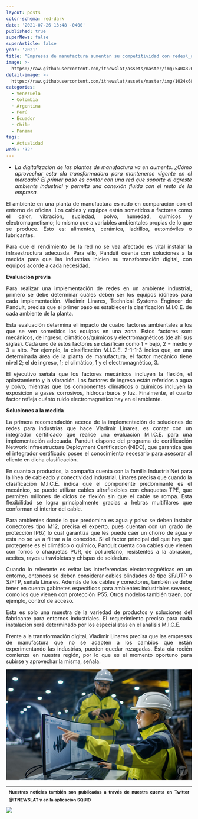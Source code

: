 ```yaml
---
layout: posts
color-schema: red-dark
date: '2021-07-26 13:48 -0400'
published: true
superNews: false
superArticle: false
year: '2021'
title: "Empresas de manufactura aumentan su competitividad con redes\_a prueba de calor, humedad y electromagnetismo"
image: >-
  https://raw.githubusercontent.com/itnewslat/assets/master/img/540X320/Manufactira-empleados-p.jpg
detail-image: >-
  https://raw.githubusercontent.com/itnewslat/assets/master/img/1024x680/Manufactira-empleados-g.jpg
categories:
  - Venezuela
  - Colombia
  - Argentina
  - Perú
  - Ecuador
  - Chile
  - Panama
tags:
  - Actualidad
week: '32'
---
```

<ul style="list-style-type: disc; text-align: justify;">
	<li><em>La digitalización de las plantas de manufactura va en aumento. ¿Cómo aprovechar esta ola transformadora para mantenerse vigente en el mercado? El primer paso es contar con una red que soporte el agreste ambiente industrial y permita una conexión fluida con el resto de la empresa.</em></li>
</ul>
<p style="text-align: justify;">El ambiente en una planta de manufactura es rudo en comparación con el entorno de oficina. Los cables y equipos están sometidos a factores como el calor, vibración, suciedad, polvo, humedad, químicos y electromagnetismo; lo mismo que a variables ambientales propias de lo que se produce. Esto es: alimentos, cerámica, ladrillos, automóviles o lubricantes.</p>
<p style="text-align: justify;">Para que el rendimiento de la red no se vea afectado es vital instalar la infraestructura adecuada. Para ello, Panduit cuenta con soluciones a la medida para que las industrias inicien su transformación digital, con equipos acorde a cada necesidad.</p>
<p style="text-align: justify;"><strong>Evaluación previa</strong></p>
<p style="text-align: justify;">Para realizar una implementación de redes en un ambiente industrial, primero se debe determinar cuáles deben ser los equipos idóneos para cada implementación. Vladimir Linares, Technical Systems Engineer de Panduit, precisa que el primer paso es establecer la clasificación M.I.C.E. de cada ambiente de la planta.</p>
<p style="text-align: justify;">Esta evaluación determina el impacto de cuatro factores ambientales a los que se ven sometidos los equipos en una zona. Estos factores son: mecánicos, de ingreso, climáticos/químicos y electromagnéticos (de ahí sus siglas). Cada uno de estos factores se clasifican como 1 = bajo, 2 = medio y 3 = alto. Por ejemplo, la clasificación M.I.C.E. 2-1-1-3 indica que, en una determinada área de la planta de manufactura, el factor mecánico tiene nivel 2; el de ingreso, 1; el climático, 1 y el electromagnético, 3.</p>
<p style="text-align: justify;">El ejecutivo señala que los factores mecánicos incluyen la flexión, el aplastamiento y la vibración. Los factores de ingreso están referidos a agua y polvo, mientras que los componentes climáticos o químicos incluyen la exposición a gases corrosivos, hidrocarburos y luz. Finalmente, el cuarto factor refleja cuánto ruido electromagnético hay en el ambiente.</p>
<p style="text-align: justify;"><strong>Soluciones a la medida</strong></p>
<p style="text-align: justify;">La primera recomendación acerca de la implementación de soluciones de redes para industrias que hace Vladimir Linares, es contar con un integrador certificado que realice una evaluación M.I.C.E. para una implementación adecuada. Panduit dispone del programa de certificación Network Infraestructure Deployment Certification (NIDC), que garantiza que el integrador certificado posee el conocimiento necesario para asesorar al cliente en dicha clasificación.</p>
<p style="text-align: justify;">En cuanto a productos, la compañía cuenta con la familia IndustrialNet para la línea de cableado y conectividad industrial. Linares precisa que cuando la clasificación M.I.C.E. indica que el componente predominante es el mecánico, se puede utilizar cables ultraflexibles con chaquetas TPE, que permiten millones de ciclos de flexión sin que el cable se rompa. Esta flexibilidad se logra principalmente gracias a hebras multifilares que conforman el interior del cable.</p>
<p style="text-align: justify;">Para ambientes donde lo que predomina es agua y polvo se deben instalar conectores tipo M12, precisa el experto, pues cuentan con un grado de protección IP67, lo cual garantiza que les puede caer un chorro de agua y esta no se va a filtrar a la conexión. Si el factor principal del que hay que protegerse es el climático o químico, Panduit cuenta con cables que vienen con forros o chaquetas PUR, de poliuretano, resistentes a la abrasión, aceites, rayos ultravioletas y chispas de soldadura.</p>
<p style="text-align: justify;">Cuando lo relevante es evitar las interferencias electromagnéticas en un entorno, entonces se deben considerar cables blindados de tipo SF/UTP o S/FTP, señala Linares. Además de los cables y conectores, también se debe tener en cuenta gabinetes específicos para ambientes industriales severos, como los que vienen con protección IP55. Otros modelos también traen, por ejemplo, control de acceso.</p>
<p style="text-align: justify;">Esta es solo una muestra de la variedad de productos y soluciones del fabricante para entornos industriales. El requerimiento preciso para cada instalación será determinado por los especialistas en el análisis M.I.C.E.</p>
<p style="text-align: justify;">Frente a la transformación digital, Vladimir Linares precisa que las empresas de manufactura que no se adapten a los cambios que están experimentando las industrias, pueden quedar rezagadas. Esta ola recién comienza en nuestra región, por lo que es el momento oportuno para subirse y aprovechar la misma, señala.</p>

![](https://raw.githubusercontent.com/itnewslat/assets/master/img/540X320/Manufactira-empleados-p.jpg)

<table style="height: 42px;" width="569">
<tbody>
<tr>
<td style="text-align: justify;"><sub><strong>Nuestras noticias también son publicadas a través de nuestra cuenta en Twitter <a href="https://twitter.com/itnewslat?lang=es">@ITNEWSLAT</a> y en la aplicación <a href="https://squidapp.co/en/">SQUID</a></strong></sub></td>
</tr>
</tbody>
</table>

<img src="https://tracker.metricool.com/c3po.jpg?hash=56f88a41e39ab42c063cc51676587a04"/>

